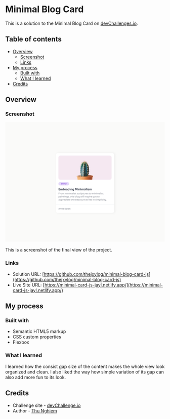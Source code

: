 # Minimal Blog Card

This is a solution to the Minimal Blog Card on [devChallenges.io](https://devchallenges.io).

## Table of contents

- [Overview](#overview)
  - [Screenshot](#screenshot)
  - [Links](#links)
- [My process](#my-process)
  - [Built with](#built-with)
  - [What I learned](#what-i-learned)
- [Credits](#credits)

## Overview

### Screenshot

![](./assets/screenshot.png)

This is a screenshot of the final view of the project.

### Links

- Solution URL: [https://github.com/thejxylog/minimal-blog-card-js](https://github.com/thejxylog/minimal-blog-card-js)
- Live Site URL: [https://minimal-card-js-jayl.netlify.app/](https://minimal-card-js-jayl.netlify.app/)

## My process

### Built with

- Semantic HTML5 markup
- CSS custom properties
- Flexbox

### What I learned

I learned how the consist gap size of the content makes the whole view look organized and clean. I also liked the way how simple variation of its gap can also add more fun to its look.

## Credits

- Challenge site - [devChallenge.io](https://devchallenges.io/challenge/minimal-blog-card)
- Author - [Thu Nghiem](https://devchallenges.io/profile/ff6a2335-b279-4601-8927-85c85af7e7d8)
